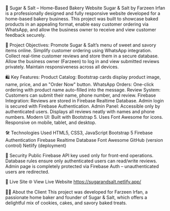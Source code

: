🍰 Sugar & Salt – Home-Based Bakery Website
Sugar & Salt by Farzeen Irfan is a professionally designed and fully responsive website developed for a home-based bakery business. This project was built to showcase baked products in an appealing format, enable easy customer ordering via WhatsApp, and allow the business owner to receive and view customer feedback securely.

🎯 Project Objectives:
Promote Sugar & Salt’s menu of sweet and savory items online.
Simplify customer ordering using WhatsApp integration.
Collect real-time customer reviews and store them in a secure database.
Allow the business owner (Farzeen) to log in and view submitted reviews privately.
Maintain responsiveness across all devices.

🛍 Key Features:
Product Catalog: Bootstrap cards display product image, name, price, and an "Order Now" button.
WhatsApp Orders: One-click ordering with product name auto-filled into the message.
Review System: Customers can submit their name, phone number, and review.
Firebase Integration:
Reviews are stored in Firebase Realtime Database.
Admin login is secured with Firebase Authentication.
Admin Panel:
Accessible only by authenticated users.
Displays all reviews neatly with names and phone numbers.
Modern UI:
Built with Bootstrap 5.
Uses Font Awesome for icons.
Responsive on mobile, tablet, and desktop.

🛠 Technologies Used
HTML5, CSS3, JavaScript
Bootstrap 5
Firebase Authentication
Firebase Realtime Database
Font Awesome
GitHub (version control)
Netlify (deployment)

🔐 Security
Public Firebase API key used only for front-end operations.
Database rules ensure only authenticated users can read/write reviews.
Admin page is completely protected via Firebase Auth – unauthenticated users are redirected.

🔗 Live Site
🌐 View Live Website
https://sugarandsalt.netlify.app/

👩‍🍳 About the Client
This project was developed for Farzeen Irfan, a passionate home baker and founder of Sugar & Salt, which offers a delightful mix of cookies, cakes, and savory baked treats.
